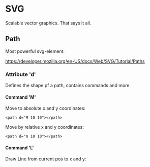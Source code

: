 # SVG

Scalable vector graphics. That says it all.

## Path

Most powerful svg-element.

https://developer.mozilla.org/en-US/docs/Web/SVG/Tutorial/Paths


### Attribute 'd'

Defines the shape pf a path, contains commands and more.


#### Command 'M'

Move to absolute x and y coordinates:

    <path d="M 10 10"></path>

Move by relative x and y coordinates:

    <path d="m 10 10"></path>


#### Command 'L'

Draw Line from current pos to x and y:

    


